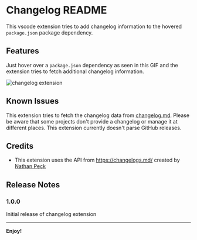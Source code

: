 # Changelog README

This vscode extension tries to add changelog information to the hovered `package.json` package dependency.

## Features

Just hover over a `package.json` dependency as seen in this GIF and the extension tries to fetch additional changelog information.

![changelog extension](images/changelog-feature.gif)

## Known Issues

This extension tries to fetch the changelog data from [changelog.md](https://changelogs.md/). Please be aware that some projects don't provide a changelog or manage it at different places. This extension currently doesn't parse GitHub releases.

## Credits

- This extension uses the API from https://changelogs.md/ created by [Nathan Peck](https://github.com/nathanpeck)

## Release Notes

### 1.0.0

Initial release of changelog extension

---

**Enjoy!**
